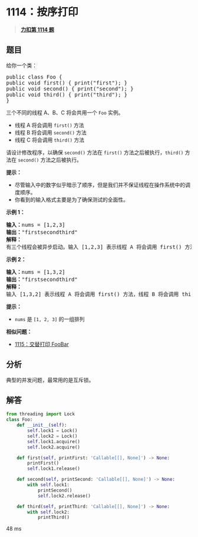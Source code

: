 # 1114：按序打印


> <u>**[力扣第 1114 题](https://leetcode.cn/problems/print-in-order/)**</u>

## 题目

<p>给你一个类：</p>

<pre>
public class Foo {
public void first() { print("first"); }
public void second() { print("second"); }
public void third() { print("third"); }
}</pre>

<p>三个不同的线程 A、B、C 将会共用一个 <code>Foo</code> 实例。</p>

<ul>
<li>线程 A 将会调用 <code>first()</code> 方法</li>
<li>线程 B 将会调用 <code>second()</code> 方法</li>
<li>线程 C 将会调用 <code>third()</code> 方法</li>
</ul>

<p>请设计修改程序，以确保 <code>second()</code> 方法在 <code>first()</code> 方法之后被执行，<code>third()</code> 方法在 <code>second()</code> 方法之后被执行。</p>

<p><strong>提示：</strong></p>

<ul>
<li>尽管输入中的数字似乎暗示了顺序，但是我们并不保证线程在操作系统中的调度顺序。</li>
<li>你看到的输入格式主要是为了确保测试的全面性。</li>
</ul>



<p><strong>示例 1：</strong></p>

<pre>
<strong>输入：</strong>nums = [1,2,3]
<strong>输出：</strong>"firstsecondthird"
<strong>解释：</strong>
有三个线程会被异步启动。输入 [1,2,3] 表示线程 A 将会调用 first() 方法，线程 B 将会调用 second() 方法，线程 C 将会调用 third() 方法。正确的输出是 "firstsecondthird"。
</pre>

<p><strong>示例 2：</strong></p>

<pre>
<strong>输入：</strong>nums = [1,3,2]
<strong>输出：</strong>"firstsecondthird"
<strong>解释：</strong>
输入 [1,3,2] 表示线程 A 将会调用 first() 方法，线程 B 将会调用 third() 方法，线程 C 将会调用 second() 方法。正确的输出是 "firstsecondthird"。</pre>



<ul>
</ul>
<strong>提示：</strong>

<ul>
<li><code>nums</code> 是 <code>[1, 2, 3]</code> 的一组排列</li>
</ul>


**相似问题：**
- [1115：交替打印 FooBar](/leetcode/1115)


## 分析

典型的并发问题，最常用的是互斥锁。

## 解答

```python
from threading import Lock
class Foo:
    def __init__(self):
        self.lock1 = Lock()
        self.lock2 = Lock()
        self.lock1.acquire()
        self.lock2.acquire()

    def first(self, printFirst: 'Callable[[], None]') -> None:
        printFirst()
        self.lock1.release()

    def second(self, printSecond: 'Callable[[], None]') -> None:
        with self.lock1:
            printSecond()
            self.lock2.release()

    def third(self, printThird: 'Callable[[], None]') -> None:
        with self.lock2:
            printThird()
```
48 ms

